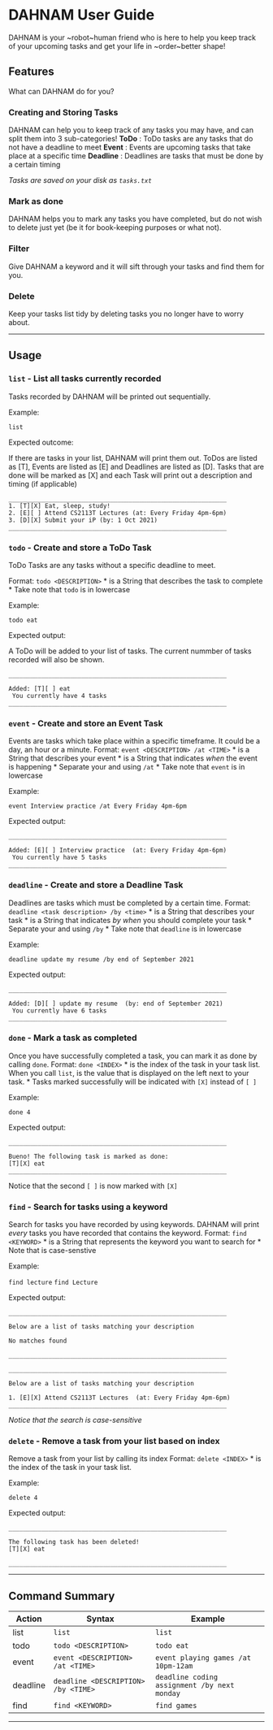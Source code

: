 # DAHNAM User Guide
DAHNAM is your ~robot~human friend who is here to help you keep track of your upcoming tasks and get your life in ~order~better shape!

## Features
What can DAHNAM do for you?

### Creating and Storing Tasks

DAHNAM can help you to keep track of any tasks you may have, and can split them into 3 sub-categories!
**ToDo** : ToDo tasks are any tasks that do not have a deadline to meet
**Event** : Events are upcoming tasks that take place at a specific time
**Deadline** : Deadlines are tasks that must be done by a certain timing

*Tasks are saved on your disk as `tasks.txt`*

### Mark as done

DAHNAM helps you to mark any tasks you have completed, but do not wish to delete just yet (be it for book-keeping purposes or what not).

### Filter

Give DAHNAM a keyword and it will sift through your tasks and find them for you.

### Delete

Keep your tasks list tidy by deleting tasks you no longer have to worry about.
_____________________________________________________________________________________________________________________________________________
## Usage

### `list` - List all tasks currently recorded

Tasks recorded by DAHNAM will be printed out sequentially.

Example: 

`list`

Expected outcome:

If there are tasks in your list, DAHNAM will print them out. ToDos are listed as [T], Events are listed as [E] and Deadlines are listed as [D]. Tasks that are done will be marked as [X] and each Task will print out a description and timing (if applicable)
```
____________________________________________________________
1. [T][X] Eat, sleep, study!
2. [E][ ] Attend CS2113T Lectures (at: Every Friday 4pm-6pm)
3. [D][X] Submit your iP (by: 1 Oct 2021)
____________________________________________________________
```

### `todo` - Create and store a ToDo Task 

ToDo Tasks are any tasks without a specific deadline to meet.

Format: `todo <DESCRIPTION>`
	* <DESCRIPTION> is a String that describes the task to complete
	* Take note that `todo` is in lowercase

Example:

`todo eat`

Expected output:

A ToDo will be added to your list of tasks. The current nummber of tasks recorded will also be shown.
```
____________________________________________________________

Added: [T][ ] eat
 You currently have 4 tasks
____________________________________________________________
```

### `event` - Create and store an Event Task

Events are tasks which take place within a specific timeframe. It could be a day, an hour or a minute. 
Format: `event <DESCRIPTION> /at <TIME>`
	* <DESCRIPTION> is a String that describes your event
	* <TIME> is a String that indicates *when* the event is happening
	* Separate your <DESCRIPTION> and <TIME> using `/at`
	* Take note that `event` is in lowercase

Example:

`event Interview practice /at Every Friday 4pm-6pm`

Expected output:
```
____________________________________________________________

Added: [E][ ] Interview practice  (at: Every Friday 4pm-6pm)
 You currently have 5 tasks
____________________________________________________________
```

### `deadline` - Create and store a Deadline Task

Deadlines are tasks which must be completed by a certain time.
Format: `deadline <task description> /by <time>`
	* <DESCRIPTION> is a String that describes your task
	* <TIME> is a String that indicates *by when* you should complete your task
	* Separate your <DESCRIPTION> and <TIME> using `/by`
	* Take note that `deadline` is in lowercase

Example:

`deadline update my resume /by end of September 2021`

Expected output:
```
____________________________________________________________

Added: [D][ ] update my resume  (by: end of September 2021)
 You currently have 6 tasks
____________________________________________________________
```

### `done` - Mark a task as completed

Once you have successfully completed a task, you can mark it as done by calling `done`.
Format: `done <INDEX>`
	* <INDEX> is the index of the task in your task list. When you call `list`, <INDEX> is the value that is displayed on the left next to your task.
	* Tasks marked successfully will be indicated with `[X]` instead of `[ ]`

Example:

`done 4`

Expected output:
```
____________________________________________________________

Bueno! The following task is marked as done: 
[T][X] eat
____________________________________________________________
```

Notice that the second `[ ]` is now marked with `[X]`

### `find` - Search for tasks using a keyword

Search for tasks you have recorded by using keywords. DAHNAM will print *every* tasks you have recorded that contains the keyword.
Format: `find <KEYWORD>`
	* <KEYWORD> is a String that represents the keyword you want to search for
	* Note that <KEYWORD> is case-senstive

Example:

`find lecture`
`find Lecture`

Expected output:
```
____________________________________________________________

Below are a list of tasks matching your description

No matches found

____________________________________________________________

____________________________________________________________

Below are a list of tasks matching your description

1. [E][X] Attend CS2113T Lectures  (at: Every Friday 4pm-6pm)
____________________________________________________________
```
*Notice that the search is case-sensitive*

### `delete` - Remove a task from your list based on index

Remove a task from your list by calling its index
Format: `delete <INDEX>`
	* <INDEX> is the index of the task in your task list.

Example:

`delete 4`

Expected output:
```
____________________________________________________________

The following task has been deleted!
[T][X] eat

____________________________________________________________
```

_____________________________________________________________________________________________________________________________________________

## Command Summary

Action | Syntax | Example
------ | ------ | -------
list | `list` | `list`
todo | `todo <DESCRIPTION>` | `todo eat`
event | `event <DESCRIPTION> /at <TIME>` | `event playing games /at 10pm-12am`
deadline | `deadline <DESCRIPTION> /by <TIME>` | `deadline coding assignment /by next monday`
find | `find <KEYWORD>` | `find games`

_____________________________________________________________________________________________________________________________________________
